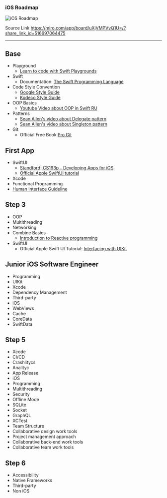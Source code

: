 ### iOS Roadmap

![iOS Roadmap](https://github.com/viacheslavbilyi/iOS-Roadmap/assets/86477737/83d9e776-1041-46a0-aa23-e31df2299d0a)

Source Link 
https://miro.com/app/board/uXjVMPVvQ1U=/?share_link_id=516697064475

---

## Base
- Playground
  - [Learn to code with Swift Playgrounds](https://developer.apple.com/swift-playgrounds/)
- Swift
  - Documentation: [The Swift Programming Language](https://docs.swift.org/swift-book/documentation/the-swift-programming-language/thebasics/)
- Code Style Convention
  - [Google Style Guide](https://google.github.io/swift/)
  - [Kodeco Style Guide](https://github.com/kodecocodes/swift-style-guide)
- OOP Basics
  - [Youtube Video about OOP in Swift RU](https://www.youtube.com/watch?v=XFHOZa7Fr3M)
- Patterns
  - [Sean Allen's video about Delegate pattern](https://www.youtube.com/watch?v=qiOKO8ta1n4)
  - [Sean Allen's video about Singleton pattern](https://www.youtube.com/watch?v=3OMz0LgapFM)
- Git
  - Official Free Book [Pro Git](https://git-scm.com/book/en/v2)

## First App
- SwiftUI
  - [Standford| CS193p - Developing Apps for iOS](https://cs193p.sites.stanford.edu)
  - [Official Apple SwiftUI tutorial](https://developer.apple.com/tutorials/swiftui)
- Xcode
- Functional Programming
- [Human Interface Guideline](https://developer.apple.com/design/human-interface-guidelines)
  
## Step 3
- OOP
- Multithreading
- Networking
- Combine Basics
  - [Introduction to Reactive programming](https://gist.github.com/staltz/868e7e9bc2a7b8c1f754)
- SwiftUI
  - Official Apple Swift UI Tutorial: [Interfacing with UIKit](https://developer.apple.com/tutorials/swiftui/interfacing-with-uikit)

## Junior iOS Software Engineer
- Programming
- UIKit
- Xcode
- Dependency Management
- Third-party
- iOS
- WebViews
- Cache
- CoreData
- SwiftData

## Step 5
- Xcode
- CI/CD
- Crashlitycs
- Analityc
- App Release
- iOS
- Programming
- Multithreading
- Security
- Offline Mode
- SQLite
- Socket
- GraphQL
- XCTest
- Team Structure
- Сollaborative design work tools
- Project management approach
- Collaborative back-end work tools
- Сollaborative team work tools



## Step 6
- Accessibility
- Native Frameworks
- Third-party
- Non iOS
